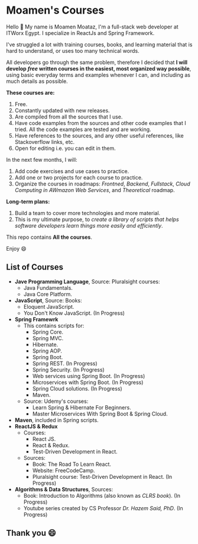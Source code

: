 # Moamen's Courses

Hello :raising_hand: 
My name is Moamen Moataz, I'm a full-stack web developer at ITWorx Egypt. I specialize in ReactJs and Spring Framework.

I've struggled a lot with training courses, books, and learning material that is hard to understand, or uses too many technical words.

All developers go through the same problem, therefore I decided that **I will develop *free* written courses in the easiest, most organized way possible**, using basic everyday terms and examples whenever I can, and including as much details as possible.

**These courses are:**
1. Free.
2. Constantly updated with new releases.
3. Are compiled from all the sources that I use. 
3. Have code examples from the sources and other code examples that I tried. All the code examples are tested and are working.
4. Have references to the sources, and any other useful references, like Stackoverflow links, etc.
5. Open for editing i.e. you can edit in them.

In the next few months, I will:
1. Add code exercises and use cases to practice.
2. Add one or two projects for each course to practice.
3. Organize the courses in roadmaps: *Frontned*, *Backend*, *Fullstack*, *Cloud Computing in AWmazon Web Services*, and *Theoretical* roadmap. 

**Long-term plans:**
1. Build a team to cover more technologies and more material.
2. This is my ultimate purpose, to *create a library of scripts that helps software developers learn things more easily and efficiently*.

This repo contains **All the courses**.

Enjoy :smile:

## List of Courses
- **Jave Programming Language**, Source: Pluralsight courses:
    + Java Fundamentals.
    + Java Core Platform.
- **JavaScript**, Source: Books: 
    + Eloquent JavaScript.
    + You Don't Know JavaScript. (In Progress)
- **Spring Framewrk**
    + This contains scripts for:
        - Spring Core.
        - Spring MVC.
        - Hibernate.
        - Spring AOP.
        - Spring Boot.
        - Spring REST. (In Progress)
        - Spring Security. (In Progress)
        - Web services using Spring Boot. (In Progress)
        - Microservices with Spring Boot. (In Progress)
        - Spring Cloud solutions. (In Progress) 
        - Maven.
    + Source: Udemy's courses:
        - Learn Spring & Hibernate For Beginners.
        - Master Microservices With Spring Boot & Spring Cloud.
- **Maven**, included in Spring scripts.
- **ReactJS & Redux** 
    + Courses:
        - React JS.
        - React & Redux.
        - Test-Driven Development in React.
    + Sources:
        - Book: The Road To Learn React.
        - Website: FreeCodeCamp.
        - Pluralsight course: Test-Driven Development in React. (In Progress)
- **Algorithms & Data Structures**, Sources:
    + Book: Introduction to Algorithms (also known as *CLRS book*). (In Progress)
    + Youtube series created by CS Professor *Dr. Hazem Said, PhD*. (In Progress)

## Thank you :smile:
